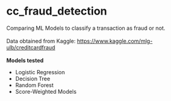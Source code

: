 # cc_fraud_detection
Comparing ML Models to classify a transaction as fraud or not.
<br><br>
Data obtained from Kaggle: https://www.kaggle.com/mlg-ulb/creditcardfraud
<br><br>
<b>Models tested</b>
<ul>
    <li>Logistic Regression</li>
    <li>Decision Tree</li>
    <li>Random Forest</li>
    <li>Score-Weighted Models</li>
</ul>